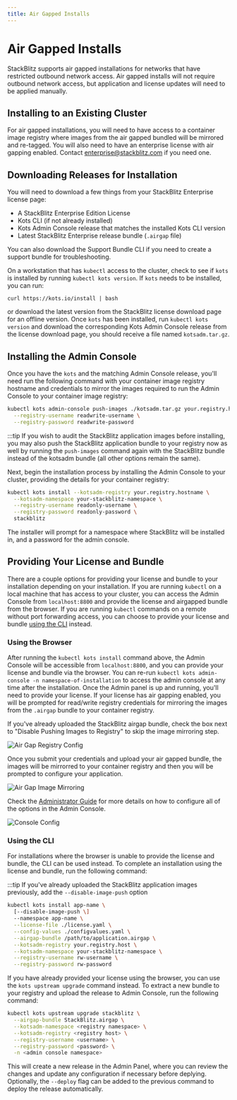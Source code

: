```yaml
---
title: Air Gapped Installs
---
```


# Air Gapped Installs

StackBlitz supports air gapped installations for networks that have restricted outbound network access.
Air gapped installs will not require outbound network access, but application and license updates
will need to be applied manually.

## Installing to an Existing Cluster

For air gapped installations, you will need to have access to a container image registry where images from the air gapped bundled will be mirrored and re-tagged. You will also need to have an enterprise license with air gapping enabled. Contact [enterprise@stackblitz.com](mailto:enterprise@stackblitz.com) if you need one.

## Downloading Releases for Installation

You will need to download a few things from your StackBlitz Enterprise license page:

- A StackBlitz Enterprise Edition License
- Kots CLI (if not already installed)
- Kots Admin Console release that matches the installed Kots CLI version
- Latest StackBlitz Enterprise release bundle (`.airgap` file)

You can also download the Support Bundle CLI if you need to create a support bundle for troubleshooting.

On a workstation that has `kubectl` access to the cluster, check to see if `kots` is installed by running `kubectl kots version`. If `kots` needs to be installed, you can run:

```
curl https://kots.io/install | bash
```

or download the latest version from the StackBlitz license download page for an offline version. Once `kots` has been installed, run `kubectl kots version` and download the corresponding Kots Admin Console release from the license download page, you should receive a file named `kotsadm.tar.gz`.

## Installing the Admin Console

Once you have the `kots` and the matching Admin Console release, you'll need run the following command with your container image registry hostname and credentials to mirror the images required to run the Admin Console to your container image registry:

```sh
kubectl kots admin-console push-images ./kotsadm.tar.gz your.registry.hostname/your-stackblitz-namespace \
  --registry-username readwrite-username \
  --registry-password readwrite-password
```

:::tip
If you wish to audit the StackBlitz application images before installing, you may also push the StackBlitz application bundle to your registry now as well by running the `push-images` command again with the StackBlitz bundle instead of the kotsadm bundle (all other options remain the same).

Next, begin the installation process by installing the Admin Console to your cluster, providing the details for your container registry:

```sh
kubectl kots install --kotsadm-registry your.registry.hostname \
  --kotsadm-namespace your-stackblitz-namespace \
  --registry-username readonly-username \
  --registry-password readonly-password \
  stackblitz
```

The installer will prompt for a namespace where StackBlitz will be installed in, and a password for the admin console.

## Providing Your License and Bundle

There are a couple options for providing your license and bundle to your installation depending on your installation. If you are running `kubectl` on a local machine that has access to your cluster, you can access the Admin Console from `localhost:8800` and provide the license and airgapped bundle from the browser. If you are running `kubectl` commands on a remote without port forwarding access, you can choose to provide your license and bundle [using the CLI](#using-the-cli) instead.

### Using the Browser

After running the `kubectl kots install` command above, the Admin Console will be accessible from `localhost:8800`, and you can provide your license and bundle via the browser. You can re-run `kubectl kots admin-console -n namespace-of-installation` to access the admin console at any time after the installation. Once the Admin panel is up and running, you'll need to provide your license. If your license has air gapping enabled, you will be prompted for read/write registry credentials for mirroring the images from the `.airgap` bundle to your container registry.

If you've already uploaded the StackBlitz airgap bundle, check the box next to "Disable Pushing Images to Registry" to skip the image mirroring step.

![Air Gap Registry Config](/doc_images/ee/airgap-installation/kots-docker-screen.png)

Once you submit your credentials and upload your air gapped bundle, the images will be mirrorred to your container registry and then you will be prompted to configure your application.

![Air Gap Image Mirroring](/doc_images/airgapped-mirror-images.png)

Check the [Administrator Guide](/enterprise/installation/administrator-guide#config-options) for more details on how to configure all of the options in the Admin Console.

![Console Config](/doc_images/ee-console-config.png)

### Using the CLI

For installations where the browser is unable to provide the license and bundle, the CLI can be used instead. To complete an installation using the license and bundle, run the following command:

:::tip
If you've already uploaded the StackBlitz application images previously, add the `--disable-image-push` option

```sh
kubectl kots install app-name \
  [--disable-image-push \]
  --namespace app-name \
  --license-file ./license.yaml \
  --config-values ./configvalues.yaml \
  --airgap-bundle /path/to/application.airgap \
  --kotsadm-registry your.registry.host \
  --kotsadm-namespace your-stackblitz-namespace \
  --registry-username rw-username \
  --registry-password rw-password
```


If you have already provided your license using the browser, you can use the `kots upstream upgrade` command instead. To extract a new bundle to your registry and upload the release to Admin Console, run the following command:

```sh
kubectl kots upstream upgrade stackblitz \
  --airgap-bundle StackBlitz.airgap \
  --kotsadm-namespace <registry namespace> \
  --kotsadm-registry <registry host> \
  --registry-username <username> \
  --registry-password <password> \
  -n <admin console namespace>
```

This will create a new release in the Admin Panel, where you can review the changes and update any configuration if necessary before deplying.
Optionally, the `--deploy` flag can be added to the previous command to deploy the release automatically.
